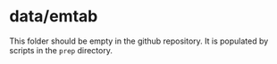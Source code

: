 # data/emtab

This folder should be empty in the github repository. It is populated by scripts in the `prep` directory.

